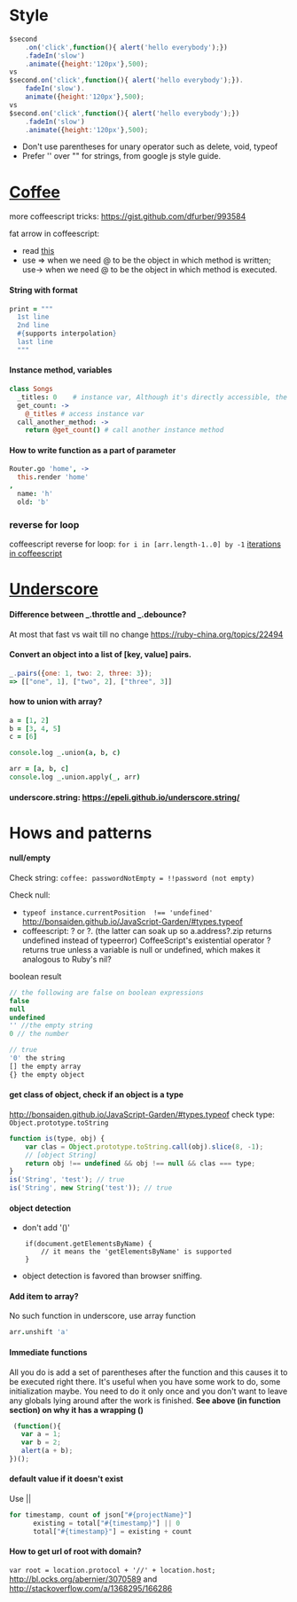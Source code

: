 # Style

```js
$second
    .on('click',function(){ alert('hello everybody');})
    .fadeIn('slow')
    .animate({height:'120px'},500);
vs 
$second.on('click',function(){ alert('hello everybody');}).
    fadeIn('slow').
    animate({height:'120px'},500);
vs
$second.on('click',function(){ alert('hello everybody');})
    .fadeIn('slow')
    .animate({height:'120px'},500);
```

- Don't use parentheses for unary operator such as delete, void, typeof
- Prefer '' over "" for strings, from google js style guide.


# [Coffee](http://coffeescript.org/)

more coffeescript tricks: https://gist.github.com/dfurber/993584

fat arrow in coffeescript: 
- read [this](http://webapplog.com/understanding-fat-arrows-in-coffeescript/)
- use => when we need @ to be the object in which method is written; use-> when we need @ to be the object in which method is executed.

#### String with format
```coffee
print = """
  1st line
  2nd line
  #{supports interpolation}
  last line
  """
```

#### Instance method, variables
```coffee
class Songs
  _titles: 0    # instance var, Although it's directly accessible, the leading _ defines it by convention as private property.
  get_count: ->
    @_titles # access instance var
  call_another_method: ->
    return @get_count() # call another instance method
```

#### How to write function as a part of parameter
```coffee
Router.go 'home', -> 
  this.render 'home'
, 
  name: 'h'
  old: 'b'
```

### reverse for loop
coffeescript reverse for loop: `for i in [arr.length-1..0] by -1`
[iterations in coffeescript](http://discontinuously.com/2012/05/iteration-in-coffeescript/)


# [Underscore](http://underscorejs.org/)

#### Difference between _.throttle and _.debounce?
At most that fast vs wait till no change https://ruby-china.org/topics/22494

#### Convert an object into a list of [key, value] pairs.
```js
_.pairs({one: 1, two: 2, three: 3});
=> [["one", 1], ["two", 2], ["three", 3]]
```

#### how to union with array?
```coffee
a = [1, 2]
b = [3, 4, 5]
c = [6]

console.log _.union(a, b, c)

arr = [a, b, c]
console.log _.union.apply(_, arr)
```

#### underscore.string: https://epeli.github.io/underscore.string/

# Hows and patterns

#### null/empty

Check string:
`coffee: passwordNotEmpty = !!password (not empty)`

Check null:
- `typeof instance.currentPosition  !== 'undefined'` http://bonsaiden.github.io/JavaScript-Garden/#types.typeof
- coffeescript: ? or ?. (the latter can soak up so a.address?.zip returns undefined instead of typeerror)
CoffeeScript's existential operator ? returns true unless a variable is null or undefined, which makes it analogous to Ruby's nil?

boolean result
```js
// the following are false on boolean expressions
false 
null
undefined
'' //the empty string
0 // the number

// true
'0' the string
[] the empty array
{} the empty object
```
#### get class of object, check if an object is a type
http://bonsaiden.github.io/JavaScript-Garden/#types.typeof
check type: `Object.prototype.toString`

```js
function is(type, obj) {
    var clas = Object.prototype.toString.call(obj).slice(8, -1);
    // [object String]
    return obj !== undefined && obj !== null && clas === type;
}
is('String', 'test'); // true
is('String', new String('test')); // true
```
#### object detection
- don't add '()'
```
    if(document.getElementsByName) {
        // it means the 'getElementsByName' is supported
    }
```
- object detection is favored than browser sniffing.

#### Add item to array?
No such function in underscore, use array function
```coffee
arr.unshift 'a'
```

#### Immediate functions
All you do is add a set of parentheses after the function and this causes it to be executed right there. It's useful when you have some work to do, some initialization maybe. You need to do it only once and you don't want to leave any globals lying around after the work is finished. 
**See above (in function section) on why it has a wrapping ()**
```js
 (function(){
   var a = 1;
   var b = 2;
   alert(a + b);
})();
```

#### default value if it doesn't exist
Use ||
```js
for timestamp, count of json["#{projectName}"]
      existing = total["#{timestamp}"] || 0
      total["#{timestamp}"] = existing + count
```

#### How to get url of root with domain? 
`var root = location.protocol + '//' + location.host;`
http://bl.ocks.org/abernier/3070589 and http://stackoverflow.com/a/1368295/166286



